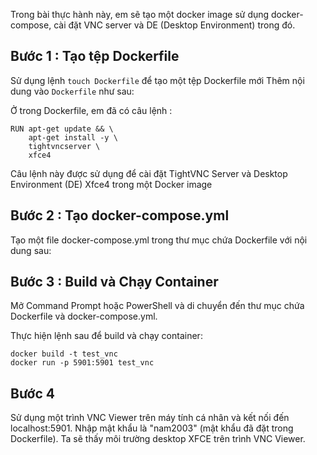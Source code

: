 Trong bài thực hành này, em sẽ tạo một docker image sử dụng docker-compose, cài đặt VNC server và DE (Desktop Environment) trong đó.
## Bước 1 : Tạo tệp Dockerfile
Sử dụng lệnh `touch Dockerfile` để tạo một tệp Dockerfile mới
Thêm nội dung vào `Dockerfile` như sau:

Ở trong Dockerfile, em đã có câu lệnh :
```
RUN apt-get update && \
    apt-get install -y \
    tightvncserver \
    xfce4
```
Câu lệnh này được sử dụng để cài đặt TightVNC Server và Desktop Environment (DE) Xfce4 trong một Docker image
## Bước 2 : Tạo docker-compose.yml
Tạo một file docker-compose.yml trong thư mục chứa Dockerfile với nội dung sau:

## Bước 3 : Build và Chạy Container
Mở Command Prompt hoặc PowerShell và di chuyển đến thư mục chứa Dockerfile và docker-compose.yml.

Thực hiện lệnh sau để build và chạy container:
```
docker build -t test_vnc
docker run -p 5901:5901 test_vnc
```

## Bước 4
Sử dụng một trình VNC Viewer trên máy tính cá nhân và kết nối đến localhost:5901.
Nhập mật khẩu là "nam2003" (mật khẩu đã đặt trong Dockerfile).
Ta sẽ thấy môi trường desktop XFCE trên trình VNC Viewer.